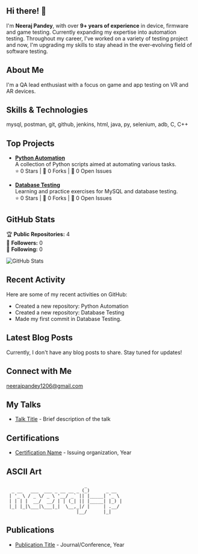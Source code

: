 ## Hi there! 👋

I'm **Neeraj Pandey**, with over **9+ years of experience** in device, firmware and game testing. Currently expanding my expertise into automation testing. Throughout my career, I've worked on a variety of testing project and now, I'm upgrading my skills to stay ahead in the ever-evolving field of software testing.

## About Me

I'm a QA lead enthusiast with a focus on game and app testing on VR and AR devices.

## Skills & Technologies

mysql, postman, git, github, jenkins, html, java, py, selenium, adb, C, C++

## Top Projects

- [**Python Automation**](https://github.com/neeraj-p/python-automation)  
  A collection of Python scripts aimed at automating various tasks.  
  ⭐️ 0 Stars | 🍴 0 Forks | 🐛 0 Open Issues

- [**Database Testing**](https://github.com/neeraj-p/Database-testing)  
  Learning and practice exercises for MySQL and database testing.  
  ⭐️ 0 Stars | 🍴 0 Forks | 🐛 0 Open Issues

## GitHub Stats

🏆 **Public Repositories:** 4  
👥 **Followers:** 0  
👤 **Following:** 0  

![GitHub Stats](https://github-readme-stats.vercel.app/api?username=neeraj-p&show_icons=true&theme=radical)

## Recent Activity

Here are some of my recent activities on GitHub:  
- Created a new repository: Python Automation  
- Created a new repository: Database Testing  
- Made my first commit in Database Testing.

## Latest Blog Posts

Currently, I don't have any blog posts to share. Stay tuned for updates!

## Connect with Me

neerajpandey1206@gmail.com

## My Talks

- [Talk Title](link-to-talk) - Brief description of the talk

## Certifications

- [Certification Name](link-to-certificate) - Issuing organization, Year

## ASCII Art

```
                             _             
  _ __   ___  ___ _ __ __ _ (_)      _ __  
 | '_ \ / _ \/ _ \ '__/ _` || |_____| '_ \ 
 | | | |  __/  __/ | | (_| || |_____| |_) |
 |_| |_|\___|\___|_|  \__,_|/ |     | .__/ 
                          |__/      |_|    
```

## Publications

- [Publication Title](link-to-publication) - Journal/Conference, Year
